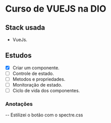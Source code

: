 # Curso de VUEJS na DIO

## Stack usada

- VueJs.

## Estudos

- [x] Criar um componente.
- [ ] Controle de estado.
- [ ] Metodos e propriedades.
- [ ] Monitoração de estado.
- [ ] Ciclo de vida dos componentes.

### Anotações

-- Estilizei o botão com o spectre.css
